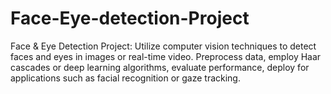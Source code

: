 # Face-Eye-detection-Project
 Face &amp; Eye Detection Project: Utilize computer vision techniques to detect faces and eyes in images or real-time video. Preprocess data, employ Haar cascades or deep learning algorithms, evaluate performance, deploy for applications such as facial recognition or gaze tracking.
